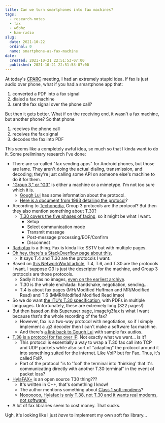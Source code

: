 ```yaml
---
title: Can we turn smartphones into fax machines?
tags:
  - research-notes
  - fax
  - w6bhz
  - ham-radio
slug:
  date: 2021-10-22
  ordinal: 0
  name: smartphone-as-fax-machine
date:
  created: 2021-10-21 22:51:53-07:00
  published: 2021-10-21 22:51:53-07:00
---
```


At today's [CPARC](https://www.w6bhz.org/) meeting, I had an extremely stupid
idea. If fax is just audio over phone, what if you had a smartphone app that:

1. converted a PDF into a fax signal
2. dialed a fax machine
3. sent the fax signal over the phone call?

But then it gets better. What if on the receiving end, it wasn't a fax machine,
but another phone? So that phone

1. receives the phone call
2. receives the fax signal
3. decodes the fax into PDF

This seems like a completely awful idea, so much so that I kinda want to do it.
Some preliminary research I've done:

- There are so-called "fax sending apps" for Android phones, but those are lame.
  They aren't doing the actual dialing, transmission, and decoding; they're just
  calling some API on someone else's machine to do it for them.
- ["Group 3," or "G3"](https://en.wikipedia.org/wiki/Fax#Typical_characteristics)
  is either a machine or a mimetype. I'm not too sure which it is.
  - [Gough Lui](https://goughlui.com/project-fax/fax-technicalities-audio-samples/)
    has some information about the protocol.
  - [Here is a document from 1993 detailing the protocol](https://www.etsi.org/deliver/etsi_gts/03/0346/03.02.01_60/gsmts_0346sv030201p.pdf)?
- According to
  [Techopedia](https://www.techopedia.com/definition/25710/group-3-protocols),
  Group 3 protocols are the protocol? But then they also mention something about
  T.30?
  - [T.30 covers the five phases of faxing](https://www.dialogic.com/webhelp/msp1010/10.2.3/webhelp/MSP_DG/DSP_Info/fax_o.htm),
    so it might be what I want.
    - Setup
    - Select communication mode
    - Transmit message
    - Post-message processing/EOF/Confirm
    - Disconnect
- [Radiofax](https://en.wikipedia.org/wiki/Radiofax) is a thing. Fax is kinda
  like SSTV but with multiple pages.
- [Oh hey, there's a StackOverflow page about this.](https://stackoverflow.com/questions/5074128/how-to-implement-a-fax-protocol)
  - It says T.4 and T.30 are the protocols I want.
- Based on
  [this NetworkWorld article](https://www.networkworld.com/article/2346683/the-roles-of-t-30--t-4--and-t-6-in-fax-communications.html),
  T.4, T.6, and T.30 are the protocols I want. I suppose G3 is just the
  descriptor for the machine, and Group 3 protocols are those protocols.
  - Sadly it has no images,
    [even on the earliest archive](https://web.archive.org/web/20210126075809/https://www.networkworld.com/article/2346683/the-roles-of-t-30--t-4--and-t-6-in-fax-communications.html).
  - T.30 is the whole enchilada: handshake, negotiation, sending...
  - T.4 is about fax pages (MH/Modified Huffman and MR/Modified Read) and T.6
    (MMR/Modified Modified Read lmao)
- So we do want
  [the ITU's T.30 specification](https://www.itu.int/rec/T-REC-T.30-200509-I/en),
  with PDFs in multiple languages. Unfortunately, these are extremely long (322
  pages!)
- But then
  [based on this Superuser page, image/g3fax](https://superuser.com/questions/217785/how-to-convert-audio-file-of-fax-transmission-to-image-in-linux)
  is what I want because that's the whole recording of the fax?
  - However, fax is a two-way protocol with negotiation, so if I simply
    implement a .g3 decoder then I can't make a software fax machine.
  - And there's
    [a link back to Gough Lui](https://goughlui.com/2013/02/13/sounds-of-fax-modes-and-ecm/)
    with sample fax audios.
- [T.38 is a protocol for fax over IP](https://en.wikipedia.org/wiki/T.38). Not
  exactly what we want... is it?
  - This protocol is essentially a way to wrap a T.30 fax call into TCP and UDP
    packets while also sort of "adapting" the protocol around it into something
    suited for the internet. Like VoIP but for Fax. Thus, it's called FoIP.
  - Part of the protocol "is to 'fool' the terminal into 'thinking' that it's
    communicating directly with another T.30 terminal" in the event of packet
    loss?
- [HylaFAX+](https://hylafax.sourceforge.io/t30.php) is an open source T30
  thing???
  - It's written in C++, that's something I know!
  - The author mentions something about
    [Class 1 soft-modems](https://hylafax.sourceforge.io/howto/intro.php#ss1.4)?
  - [Nooooooo, Hylafax is only T.38, not T.30 and it wants real modems, not software!](https://stackoverflow.com/a/601256)
- A lot of fax libraries seem to cost money. That sucks.

Ugh, it's looking like I just _have_ to implement my own soft fax library...
